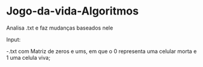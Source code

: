 # Jogo-da-vida-Algoritmos

Analisa .txt e faz mudanças baseados nele

Input:

-.txt com Matriz de zeros e ums, em que o 0 representa uma celular morta e 1 uma celula viva;
